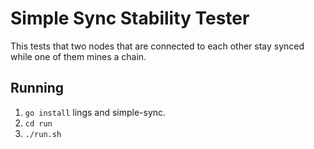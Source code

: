 # Simple Sync Stability Tester
This tests that two nodes that are connected to each other
stay synced while one of them mines a chain.

## Running
 1. `go install` lings and simple-sync.
 2. `cd run`
 3. `./run.sh`


